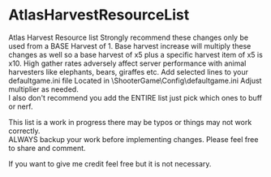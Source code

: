 # AtlasHarvestResourceList
Atlas Harvest Resource list
Strongly recommend these changes only be used from a BASE Harvest of 1.  Base harvest increase will multiply these changes as well
so a base harvest of x5 plus a specific harvest item of x5 is x10.  High gather rates adversely affect server performance with 
animal harvesters like elephants, bears, giraffes etc.
Add selected lines to your defaultgame.ini file Located in  \ShooterGame\Config\defaultgame.ini
Adjust multiplier as needed.  
I also don't recommend you add the ENTIRE list just pick which ones to buff or nerf.

This list is a work in progress there may be typos or things may not work correctly.  
ALWAYS backup your work before implementing changes.  Please feel free to share and comment.  

If you want to give me credit feel free but it is not necessary.

